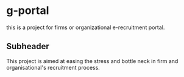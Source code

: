 # g-portal
this is a project for firms or  organizational e-recruitment portal.
## Subheader
This project is aimed at easing the stress and bottle neck in firm and organisational's recruitment  process. 